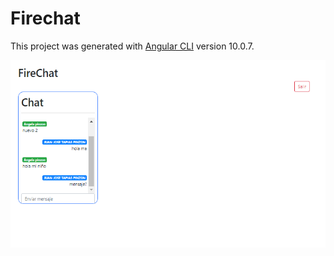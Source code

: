 # Firechat

This project was generated with [Angular CLI](https://github.com/angular/angular-cli) version 10.0.7.

<img src="10-captures/1.png" height="300">
